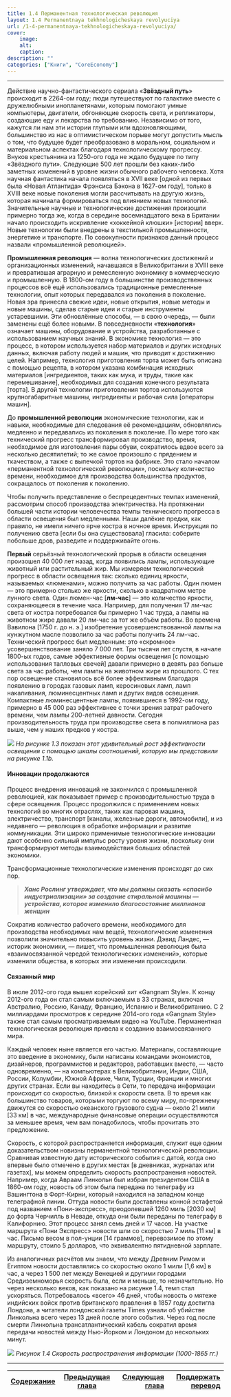 ```yaml
---
title: 1.4 Перманентная технологическая революция
layout: 1.4 Permanentnaya tekhnologicheskaya revolyuciya
url: /1-4-permanentnaya-tekhnologicheskaya-revolyuciya/
cover:
    image: 
    alt: 
    caption: 
description: ""
categories: ["Книги", "CoreEconomy"]
---
```


-----

Действие научно-фантастического сериала «**Звёздный путь**» происходит в 2264-ом году; люди путешествуют по галактике вместе с дружелюбными инопланетянами, которым помогают умные компьютеры, двигатели, обгоняющие скорость света, и репликаторы, создающие еду и лекарства по требованию. Независимо от того, кажутся ли нам эти истории глупыми или вдохновляющими, большинство из нас в оптимистическом порыве могут допустить мысль о том, что будущее будет преобразовано в моральном, социальном и материальном аспектах благодаря технологическому прогрессу. Внуков крестьянина из 1250-ого года не ждало будущее по типу «Звёздного пути». Следующие 500 лет прошли без каких-либо заметных изменений в уровне жизни обычного рабочего человека. Хотя научная фантастика начала появляться в XVII веке [одной из первых была «Новая Атлантида» Фрэнсиса Бэкона в 1627-ом году], только в XVIII веке новые поколения могли рассчитывать на другую жизнь, которая начинала формироваться под влиянием новых технологий. Значительные научные и технологические достижения произошли примерно тогда же, когда в середине восемнадцатого века в Британии начало происходить искривление «хоккейной клюшки» [истории] вверх. Новые технологии были внедрены в текстильной промышленности, энергетике и транспорте. По совокупности признаков данный процесс назвали «промышленной революцией».

**Промышленная революция** — волна технологических достижений и организационных изменений, начавшаяся в Великобритании в XVIII веке и превратившая аграрную и ремесленную экономику в коммерческую и промышленную. В 1800-ом году в большинстве производственных процессов всё ещё использовались традиционные ремесленные технологии, опыт которых передавался из поколения в поколение. Новая эра принесла свежие идеи, новые открытия, новые методы и новые машины, сделав старые идеи и старые инструменты устаревшими. Эти обновлённые способы, — в свою очередь, — были заменены ещё более новыми. В повседневности «**технология**» означает машины, оборудование и устройства, разработанные с использованием научных знаний. В экономике технология — это процесс, в котором используется набор материалов и других исходных данных, включая работу людей и машин, что приводит к достижению целей. Например, технология приготовления торта может быть описана с помощью рецепта, в котором указана комбинация исходных материалов [ингредиентов, таких как мука, и труды, такие как перемешивание], необходимых для создания конечного результата [торта]. В другой технологии приготовления тортов используются крупногабаритные машины, ингредиенты и рабочая сила [операторы машин].

До **промышленной революции** экономические технологии, как и навыки, необходимые для следования её рекомендациям, обновлялись медленно и передавались из поколения в поколение. По мере того как технический прогресс трансформировал производство, время, необходимое для изготовления пары обуви, сократилось вдвое всего за несколько десятилетий; то же самое произошло с прядением и ткачеством, а также с выпечкой тортов на фабрике. Это стало началом «перманентной технологической революции», поскольку количество времени, необходимое для производства большинства продуктов, сокращалось от поколения к поколению. 

Чтобы получить представление о беспрецедентных темпах изменений, рассмотрим способ производства электричества. На протяжении большей части истории человечества темпы технического прогресса в области освещения был медленными. Наши далёкие предки, как правило, не имели ничего ярче костра в ночное время. Инструкция по получению света [если бы она существовала] гласила: соберите побольше дров, разведите и поддерживайте огонь. 

**Первый** серьёзный технологический прорыв в области освещения произошел 40 000 лет назад, когда появились лампы, использующие животный или растительный жир. Мы измеряем технологический прогресс в области освещения так: сколько единиц яркости, называемых «люменами», можно получить за час работы. Один люмен — это примерно столько же яркости, сколько в квадратном метре лунного света. Один люмен-час [**лм-час**] — это количество яркости, сохраняющееся в течение часа. Например, для получения 17 лм-час света от костра потребовался бы примерно 1 час труда, а лампы на животном жире давали 20 лм-час за тот же объём работы. Во времена Вавилона [1750 г. до н. э.] изобретение усовершенствованной лампы на кунжутном масле позволило за час работы получить 24 лм-час. Технический прогресс был медленным: это «скромное» усовершенствование заняло 7 000 лет. Три тысячи лет спустя, в начале 1800-ых годов, самые эффективные формы освещения [с помощью использования талловых свечей] давали примерно в девять раз больше света за час работы, чем лампы на животном жире из прошлого. С тех пор освещение становилось всё более эффективным благодаря появлению в городах газовых ламп, керосиновых ламп, ламп накаливания, люминесцентных ламп и других видов освещения. Компактные люминесцентные лампы, появившиеся в 1992-ом году, примерно в 45 000 раз эффективнее с точки зрения затрат рабочего времени, чем лампы 200-летней давности. Сегодня производительность труда при производстве света в полмиллиона раз выше, чем у наших предков у костра.

![](/img/books/micro-core/1-4-econ-1-3.jpg "")
*На рисунке 1.3 показан этот удивительный рост эффективности освещения с помощью шкалы соотношений, которую мы представили на рисунке 1.1b.*

#### <h4>Инновации продолжаются</h4>

Процесс внедрения инноваций не закончился с промышленной революцией, как показывает пример с производительностью труда в сфере освещения. Процесс продолжился с применением новых технологий во многих отраслях, таких как паровая машина, электричество, транспорт [каналы, железные дороги, автомобили], и из недавнего — революция в обработке информации и развитие коммуникации. Эти широко применимые технологические инновации дают особенно сильный импульс росту уровня жизни, поскольку они трансформируют методы взаимодействия больших областей экономики.

Трансформационные технологические изменения происходят до сих пор.

>***Ханс Рослинг утверждает, что мы должны сказать «спасибо индустриализации» за создание стиральной машины — устройства, которое изменило благосостояние миллионов женщин***


Сократив количество рабочего времени, необходимого для производства необходимых нам вещей, технологические изменения позволили значительно повысить уровень жизни. Дэвид Ландес, — историк экономики, — пишет, что промышленная революция была «взаимосвязанной чередой технологических изменений», которые изменили общества, в которых эти изменения происходили.


#### <h4>Связанный мир</h4>


В июле 2012-ого года вышел корейский хит «Gangnam Style». К концу 2012-ого года он стал самым включаемым в 33 странах, включая Австралию, Россию, Канаду, Францию, Испанию и Великобританию. С 2 миллиардами просмотров к середине 2014-ого года «Gangnam Style» также стал самым просматриваемым видео на YouTube. Перманентная технологическая революция привела к созданию взаимосвязанного мира.

Каждый человек ныне является его частью. Материалы, составляющие это введение в экономику, были написаны командами экономистов, дизайнеров, программистов и редакторов, работавших вместе, — часто одновременно, — на компьютерах в Великобритании, Индии, США, России, Колумбии, Южной Африке, Чили, Турции, Франции и многих других странах. Если вы находитесь в Сети, то передача информации происходит со скоростью, близкой к скорости света. В то время как большинство товаров, которыми торгуют по всему миру, по-прежнему движутся со скоростью океанского грузового судна — около 21 мили [33 км] в час, международные финансовые операции осуществляются за меньшее время, чем вам понадобилось, чтобы прочитать это предложение.

Скорость, с которой распространяется информация, служит еще одним доказательством новизны перманентной технологической революции. Сравнивая известную дату исторического события с датой, когда оно впервые было отмечено в других местах [в дневниках, журналах или газетах], мы можем определить скорость распространения новостей. Например, когда Авраам Линкольн был избран президентом США в 1860-ом году, новость об этом была передана по телеграфу из Вашингтона в Форт-Кирни, который находился на западном конце телеграфной линии. Оттуда новости были доставлены конной эстафетой под названием «Пони-экспресс», преодолевшей 1260 миль [2030 км] до форта Черчилль в Неваде, откуда они были переданы по телеграфу в Калифорнию. Этот процесс занял семь дней и 17 часов. На участке маршрута «Пони Экспресс» новости шли со скоростью 7 миль [11 км] в час. Письмо весом в пол-унции [14 граммов], перевозимое по этому маршруту, стоило 5 долларов, что эквивалентно пятидневной зарплате.

Из аналогичных расчётов мы знаем, что между Древним Римом и Египтом новости доставлялись со скоростью около 1 мили [1,6 км] в час, а через 1 500 лет между Венецией и другими городами Средиземноморья скорость была, если и меньше, то незначительно. Но через несколько веков, как показано на рисунке 1.4, темп стал ускоряться. Потребовалось «всего» 46 дней, чтобы новость о мятеже индийских войск против британского правления в 1857 году достигла Лондона, а читатели лондонской газеты Times узнали об убийстве Линкольна всего через 13 дней после этого события. Через год после смерти Линкольна трансатлантический кабель сократил время передачи новостей между Нью-Йорком и Лондоном до нескольких минут.

![](/img/books/micro-core/1-4-econ-1-4.png "")
*Рисунок 1.4 Скорость распространения информации (1000-1865 гг.)*

-----

|[Cодержание](/books/core/avtor-perevoda/#h3содержаниеh3)|[Предыдущая глава](/1-3-hokkejnaya-klyushka-istorii-rost-dohodov/) |[Следующая глава]()| [Поддержать перевод](/books/core/avtor-perevoda/#h3поддержать-перевод-звонкой-монетойh3)    |
|-------------------------------|:-----------------------------------:|------------------------------------------:|--------------------------------:|